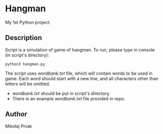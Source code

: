 # Hangman

My 1st Python project.



## Description

Script is a simulation of game of hangman.
To run, please type in console (in script's directory):

```
python3 hangman.py
```
The script uses *wordbank.txt* file, which will contain words to be used in game. Each word should start with a new line, and all characters other than letters will be omitted.
* *wordbank.txt* should be put in script's directory.
* There is an example *wordbank.txt* file provided in repo.




## Author

Mikołaj Pniak
